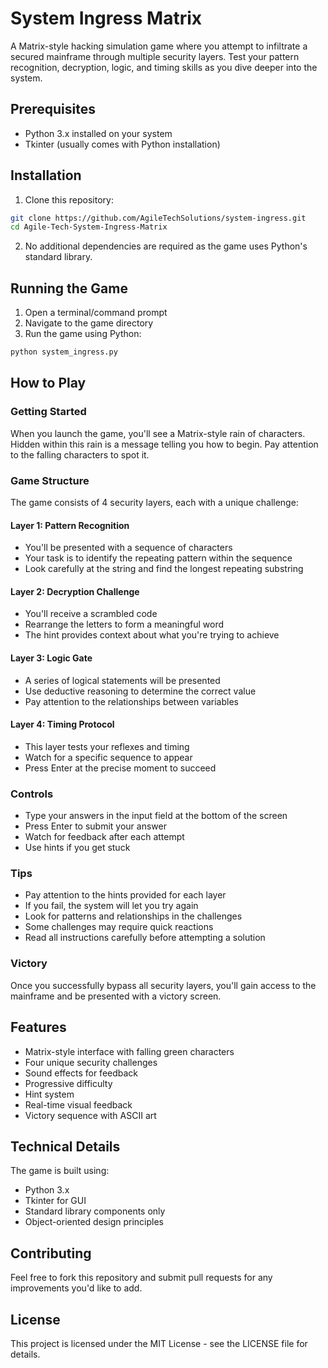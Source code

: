 # System Ingress Matrix

A Matrix-style hacking simulation game where you attempt to infiltrate a secured mainframe through multiple security layers. Test your pattern recognition, decryption, logic, and timing skills as you dive deeper into the system.

## Prerequisites

- Python 3.x installed on your system
- Tkinter (usually comes with Python installation)

## Installation

1. Clone this repository:
```bash
git clone https://github.com/AgileTechSolutions/system-ingress.git
cd Agile-Tech-System-Ingress-Matrix
```

2. No additional dependencies are required as the game uses Python's standard library.

## Running the Game

1. Open a terminal/command prompt
2. Navigate to the game directory
3. Run the game using Python:
```bash
python system_ingress.py
```

## How to Play

### Getting Started
When you launch the game, you'll see a Matrix-style rain of characters. Hidden within this rain is a message telling you how to begin. Pay attention to the falling characters to spot it.

### Game Structure
The game consists of 4 security layers, each with a unique challenge:

#### Layer 1: Pattern Recognition
- You'll be presented with a sequence of characters
- Your task is to identify the repeating pattern within the sequence
- Look carefully at the string and find the longest repeating substring

#### Layer 2: Decryption Challenge
- You'll receive a scrambled code
- Rearrange the letters to form a meaningful word
- The hint provides context about what you're trying to achieve

#### Layer 3: Logic Gate
- A series of logical statements will be presented
- Use deductive reasoning to determine the correct value
- Pay attention to the relationships between variables

#### Layer 4: Timing Protocol
- This layer tests your reflexes and timing
- Watch for a specific sequence to appear
- Press Enter at the precise moment to succeed

### Controls
- Type your answers in the input field at the bottom of the screen
- Press Enter to submit your answer
- Watch for feedback after each attempt
- Use hints if you get stuck

### Tips
- Pay attention to the hints provided for each layer
- If you fail, the system will let you try again
- Look for patterns and relationships in the challenges
- Some challenges may require quick reactions
- Read all instructions carefully before attempting a solution

### Victory
Once you successfully bypass all security layers, you'll gain access to the mainframe and be presented with a victory screen.

## Features

- Matrix-style interface with falling green characters
- Four unique security challenges
- Sound effects for feedback
- Progressive difficulty
- Hint system
- Real-time visual feedback
- Victory sequence with ASCII art

## Technical Details

The game is built using:
- Python 3.x
- Tkinter for GUI
- Standard library components only
- Object-oriented design principles

## Contributing

Feel free to fork this repository and submit pull requests for any improvements you'd like to add.

## License

This project is licensed under the MIT License - see the LICENSE file for details.
